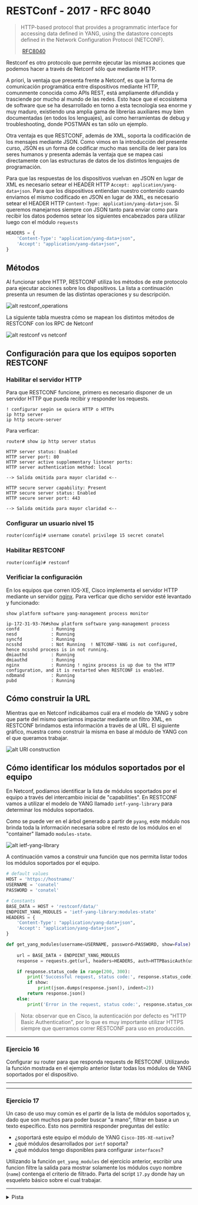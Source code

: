 # RESTConf - 2017 - RFC 8040



> HTTP-based protocol that provides a programmatic interface for accessing data defined in YANG, using the datastore concepts defined in the Network Configuration Protocol (NETCONF).
>
> ​																			[RFC8040](https://tools.ietf.org/html/rfc8040)

Restconf es otro protocolo que permite ejecutar las mismas acciones que podemos hacer a través de Netconf sólo que mediante HTTP.

A priori, la ventaja que presenta frente a Netconf, es que la forma de comunicación programática entre dispositivos mediante HTTP, comunmente conocida como APIs REST, está ampliamente difundida y trasciende por mucho al mundo de las redes. Esto hace que el ecosistema de software que se ha desarrollado en torno a esta tecnología sea enorme y muy maduro, existiendo una amplia gama de librerías auxiliares muy bien documentadas (en todos los lenguajes), así como herramientas de debug y troubleshooting, donde POSTMAN es tan sólo un ejemplo.

Otra ventaja es que RESTCONF, además de XML, soporta la codificación de los mensajes mediante JSON. 
Como vimos en la introducción del presente curso, JSON es un forma de codificar mucho mas sencilla de leer para los seres humanos y presenta además la ventaja que se mapea casi directamente con las estructuras de datos de los distintos lenguajes de programación.

Para que las respuestas de los dispositivos vuelvan en JSON en lugar de XML es necesario setear el HEADER HTTP `Accept: application/yang-data+json`. Para que los dispositivos entiendan nuestro contenido cuando enviamos el mismo codificado en JSON en lugar de XML, es necesario setear el HEADER HTTP `Content-Type: application/yang-data+json`.  Si queremos manejarnos siempre con JSON tanto para enviar como para recibir los datos podemos setear los siguientes encabezados para utilizar luego con el módulo `requests`



``` python
HEADERS = {
    'Content-Type': "application/yang-data+json",
    'Accept': "application/yang-data+json",
}
```



## Métodos

Al funcionar sobre HTTP, RESTCONF utiliza los métodos de este protocolo para ejecutar acciones sobre los dispositivos. La lista a continuación presenta un resumen de las distintas operaciones y su descripción.

![alt restconf_operations](imagenes/restconf_operations.png)

La siguiente tabla muestra cómo se mapean los distintos métodos de RESTCONF con los RPC de Netconf

![alt restconf vs netconf](imagenes/restconf_vs_netconf_operations.png)



## Configuración para que los equipos soporten RESTCONF

### Habilitar el servidor HTTP

Para que RESTCONF funcione, primero es necesario disponer de un servidor HTTP que pueda recibir y responder los requests. 

``` cisco
! configurar según se quiera HTTP o HTTPs
ip http server
ip http secure-server
```

Para verficar:

``` cisco
router# show ip http server status 

HTTP server status: Enabled
HTTP server port: 80
HTTP server active supplementary listener ports: 
HTTP server authentication method: local

--> Salida omitida para mayor claridad <--

HTTP secure server capability: Present
HTTP secure server status: Enabled
HTTP secure server port: 443

--> Salida omitida para mayor claridad <--
```

### Configurar un usuario nivel 15

``` cisco
router(config)# username conatel privilege 15 secret conatel
```

### Habilitar RESTCONF

```cisco
router(config)# restconf
```

### Verificiar la configuración

En los equipos que corren IOS-XE, Cisco implementa el servidor HTTP mediante un servidor [nginx](https://www.nginx.com/). Para verficar que dicho servidor esté levantado y funcionado:

```cisco
show platform software yang-management process monitor
```

```
ip-172-31-93-76#show platform software yang-management process
confd            : Running 
nesd             : Running 
syncfd           : Running 
ncsshd           : Not Running  ! NETCONF-YANG is not configured, hence ncsshd process is in not running.
dmiauthd         : Running 
dmiauthd         : Running 
nginx            : Running ! nginx process is up due to the HTTP configuration, and it is restarted when RESTCONF is enabled.
ndbmand          : Running 
pubd             : Running
```



## Cómo construir la URL

Mientras que en Netconf indicábamos cuál era el modelo de YANG y sobre que parte del mismo queríamos impactar mediante un filtro XML, en RESTCONF brindamos esta información a través de al URL. El siguiente gráfico, muestra como construir la misma en base al módulo de YANG con el que queramos trabajar.

![alt URI construction](imagenes/YANG_to_URI.jpg)



## Cómo identificar los módulos soportados por el equipo

En Netconf, podíamos identificar la lista de módulos soportados por el equipo a través del intercambio inicial de "capabilities". En RESTCONF vamos a utilizar el modelo de YANG llamado `ietf-yang-library` para determinar los módulos soportados.

Como se puede ver en el árbol generado a partir de `pyang`, este módulo nos brinda toda la información necesaria sobre el resto de los módulos en el "container"  llamado `modules-state`.

![alt ietf-yang-library](imagenes/ietf-yang-library.png)

A continuación vamos a construir una función que nos permita listar todos los módulos soportados por el equipo.

``` python
# default values
HOST = 'https://hostname/'
USERNAME = 'conatel'
PASSWORD = 'conatel'

# Constants
BASE_DATA = HOST + 'restconf/data/'
ENDPOINT_YANG_MODULES = 'ietf-yang-library:modules-state'
HEADERS = {
    'Content-Type': "application/yang-data+json",
    'Accept': "application/yang-data+json",
}

def get_yang_modules(username=USERNAME, password=PASSWORD, show=False):
    
    url = BASE_DATA + ENDPOINT_YANG_MODULES
    response = requests.get(url, headers=HEADERS, auth=HTTPBasicAuth(username, password), verify=False, timeout=3)

    if response.status_code in range(200, 300):
        print('Successful request, status code:', response.status_code)
        if show:
            print(json.dumps(response.json(), indent=2))
        return response.json()
    else:
        print('Error in the request, status code:', response.status_code)        
```

> Nota: observar que en Cisco, la autenticación por defecto es "HTTP Basic Authentication", por lo que es muy importante utilizar HTTPS siempre que querramos correr RESTCONF para uso en producción.



---

### Ejercicio 16

Configurar su router para que responda requests de RESTCONF.
Utilizando la función mostrada en el ejemplo anterior listar todas los módulos de YANG soportados por el dispositivo.

---



---

### Ejercicio 17

Un  caso de uso muy común es el partir de la lista de módulos soportados y, dado que son muchos para poder buscar "a mano", filtrar en base a un texto específico. Esto nos permitirá responder preguntas del estilo: 

- ¿soportará este equipo el módulo de YANG `Cisco-IOS-XE-native`?
- ¿qué módulos desarrollados por `ietf` soporta?
- ¿qué módulos tengo disponibles para configurar `interfaces`?

Utilizando la función `get_yang_modules` del ejercicio anterior, escribir una funcion filtre la salida para mostrar solamente los módulos cuyo nombre (`name`) contenga el criterio de filtrado. Parta del script `17.py` donde hay un esqueleto básico sobre el cual trabajar.

---

<details>
	<summary>Pista</summary>
	Recuerde que la forma de verificar si un string se encuentra dentro de otro string es:
<code> >>> 'tri' in 'tres tristes tigres comen trigo en un trigal'

True

</code>

</detailas>

## Cómo leer la configuración

El módulo de YANG `Cisco-IOS-XE-native` para trabajar con la configuración del equipo ya lo conocemos de nuestro trabajo anterior con Netconf. Lo único que cambia al utilizar Restconf es la forma de consultarlo. De acuerdo a lo visto al principio de esta sección la forma correcta de armar la URL sería: 

`GET https://hostname/restconf/data/Cisco-IOS-XE-native:native`

Si nos fijamos con atención, el código Python que utilizaremos para ejecutar `GET` a los distintos módulos YANG que vayamos a utilizar será practicamente idéntico, cambiando únicamente el `endpoint` de la `URL`, por tal motivo se justifica crear una función que maneje esta tarea:

``` python
import json
import requests
from requests.auth import HTTPBasicAuth

# default values
HOST = 'https://hostname/'
USERNAME = 'conatel'
PASSWORD = 'conatel'

# Constants
BASE_DATA = HOST + 'restconf/data/'
HEADERS = {
    'Content-Type': "application/yang-data+json",
    'Accept': "application/yang-data+json",
}

def generic_get(username=USERNAME, password=PASSWORD, show=False, **kwargs):
    url = BASE_DATA + kwargs['endpoint'] + '?depth=unbounded'
    response = requests.get(url, headers=HEADERS, auth=HTTPBasicAuth(username, password), timeout=3, verify=False)
    if response.status_code in range(200, 300):
        print('Successful request, status code:', response.status_code)
        if show:
            print(json.dumps(response.json(), indent=2))
        return response.json()
    else:
        print('Error in the request, status code:', response.status_code)
        print(response.text)
```



---

### Ejercicio 18

Utilizando la función presentada anteriormente, escribir un script que imprima en pantalla la configuración completa del equipo en formato JSON.

---



## Cómo modificar la configuración

Los dos métodos que utilizaremos principalmente para modificar la configuración son `PATCH` Y `PUT`. Ambos presentan ventajas y desventajas, las cuales exploraremos a continuación.

### PATCH vs PUT

`PATCH` nos permite hacer una fusión entre lo que enviamos en el `body` del mensaje y lo que está presente en la configuración, lo que lo convierte en un método mucho mas seguro para trabajar, sobre todo cuando estamos comenzando a explorar estas tecnologías.

`PUT` por otro lado, sustituye la porción correspondiente de configuración de forma completa por lo que está en el `body` del mensaje. Esto presenta la ventaja fundamental de que permite ser "declarativo", pero tiene la contra de ser algo peligroso, en el sentido de que podemos borrar parte de la configuración de forma no conciente.

De la misma forma en que definimos funciones genéricas para hacer `GET`, definiremos a continuación funciones genéricas para hacer `PATCH` y `PUT`.

``` python
def generic_patch(body, username=USERNAME, password=PASSWORD, **kwargs):
    url = BASE_DATA + kwargs['endpoint'] + kwargs['resource']
    response = requests.patch(url, headers=HEADERS, auth=HTTPBasicAuth(username, password), data=json.dumps(body), timeout=3, verify=False)
    if response.status_code in range(200, 300):
        print('Successful request, status code:', response.status_code)
    else:
        print('Error in the request, status code:', response.status_code)
        print(response.text)

def generic_put(body, username=USERNAME, password=PASSWORD, **kwargs):
    url = BASE_DATA + kwargs['endpoint'] + kwargs['resource']
    response = requests.put(url, headers=HEADERS, auth=HTTPBasicAuth(username, password), data=json.dumps(body), timeout=3, verify=False)
    if response.status_code in range(200, 300):
        print('Successful request, status code:', response.status_code)
    else:
        print('Error in the request, status code:', response.status_code)
        print(response.text)
```



Exploraremos las diferencias entre `PATCH` y `PUT` configurando rutas estáticas dentro del equipo.
Para ello, es necesario conocer cuál es la estructura de configuración que soporta esta funcionalidad, dado que es necesario replicar la misma en el `body` de nuestro mensaje. Esto lo podemos averiguar de dos formas:

1) Utilizando `pyang`
2) Utilizando nuestra función `generic_get` para leer la configuración

Utilizando el método propuesto en 2) podemos ver que la estructura es la siguiente:

``` json
{
  "Cisco-IOS-XE-native:native": {
    "hostname": "ip-172-31-47-96",
    
    <-- Salida omitida para mayor claridad <--
      
    "ip": {
      "forward-protocol": {
        "protocol": "nd"
      },
      "route": {
        "vrf": [
          {
            "ip-route-interface-forwarding-list": [
              {
                "prefix": "0.0.0.0",
                "mask": "0.0.0.0",
                "fwd-list": [
                  {
                    "interface-next-hop": [
                      {
                        "ip-address": "172.31.32.1",
                        "global": [
                          null
                        ]
                      }
                    ],
                    "fwd": "GigabitEthernet1"
                  }
                ]
              }
            ],
            "name": "GS"
          }
        ],
        "ip-route-interface-forwarding-list": [
          {
            "prefix": "0.0.0.0",
            "mask": "0.0.0.0",
            "fwd-list": [
              {
                "interface-next-hop": [
                  {
                    "ip-address": "172.31.32.1"
                  }
                ],
                "fwd": "GigabitEthernet1"
              }
            ]
          }
        ]
      },
}

```



Comenzemos viendo como ejecutar un `PATCH`. En ese caso vamos a estar interactuando con el endpoint `Cisco-IOS-XE-native:native` por lo que el body del mensaje debe replicar la etructura que sigue:

```json
body = {
        'Cisco-IOS-XE-native:native': {
            'ip': {
                'route': {
                    'ip-route-interface-forwarding-list': [
                        {
                            "fwd-list": [
                                {
                                    "interface-next-hop": [
                                        {
                                            "ip-address": <ip address> <--completar aquí
                                        }
                                    ],
                                    "fwd": <interface-name> <--completar aquí
                                }
                            ],
                            "prefix": <prefix> <--completar aquí,
                            "mask": <mask> <--completar aquí
                        }
                    ]
                }                
            }
        }
    }
```



---

### Ejercicio 19

1) Conectarse al router y tomar nota de la tabla de rutas del equipo.

2) Completar el script `19.py` para que agregue mediante `PATCH` la siguiente ruta:

``` cisco
ip route 9.9.9.9 255.255.255.255 Null0 1.2.3.4
```

---



En el siguiente ejercicio vamos a estar interactuando con el recurso `ìp` dentro de `Cisco-IOS-XE-native:native` por lo que el body del mensaje debe replicar la etructura que sigue luego de `ip` de la siguiente manera (suponiendo que no vamos a configurar rutas de VRFs):

```json
body = {
        'Cisco-IOS-XE-native:ip': {
            'route': {
                'ip-route-interface-forwarding-list': [
                    {
                        "fwd-list": [
                            {
                                "interface-next-hop": [
                                    {
                                        "ip-address": <ip address> <--completar aquí
                                    }
                                ],
                                "fwd": <interface-name> <--completar aquí
                            }
                        ],
                        "prefix": <prefix> <--completar aquí,
                        "mask": <mask> <--completar aquí
                    }
                ]
            }
        }
    }
```



> Notar que la llave principal no es `Cisco-IOS-XE-native:native` sino `Cisco-IOS-XE-native:ip`

### 





## Request methods supported

### GET

### POST

### PUT

Cualquier cosa que pongamos en el body del request va a ser exactamente como se va a ver el objeto después. Declarativo por naturaleza.

Esto es muy poderoso porque me evita todos los `no` en la configuración cuando quiero borrar lo que estaba antes. 

### PATCH

A diferencia del `PUT` el `PATCH` agrega lo que está en el body pero deja lo demás.

### DELETE

Cursos de RESTCONF

<https://learninglabs.cisco.com/lab/lab03-using-restconf-to-interface-with-networking-devices/step/1>

<https://learninglabs.cisco.com/lab/intro-restconf/step/1>